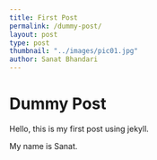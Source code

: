```yaml
---
title: First Post
permalink: /dummy-post/
layout: post
type: post
thumbnail: "../images/pic01.jpg"
author: Sanat Bhandari
---
```


# Dummy Post

Hello, this is my first post using jekyll.

My name is Sanat.